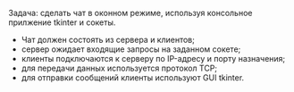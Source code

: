 Задача: сделать чат в оконном режиме, используя консольное прилжение tkinter и сокеты. 
 - Чат должен состоять из сервера и клиентов;
 - cервер ожидает входящие запросы на заданном сокете;
 - клиенты подключаются к серверу по IP-адресу и порту назначения; 
 - для передачи данных используется протокол TCP;
 - для отправки сообщений клиенты используют GUI tkinter.
